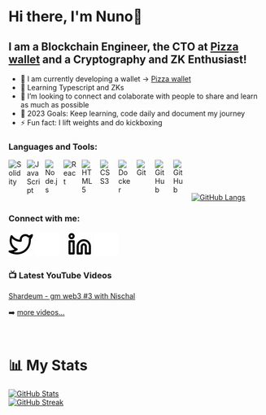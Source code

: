 # Hi there, I'm Nuno👋

## I am a Blockchain Engineer, the CTO at [Pizza wallet](https://github.com/Pizza-Wallet-Development-team) and a Cryptography and ZK Enthusiast!

- 🔭 I am currently developing a wallet -> [Pizza wallet](https://github.com/Pizza-Wallet-Development-team/pizza-wallet)
- 🌱 Learning Typescript and ZKs 
- 👯 I’m looking to connect and colaborate with people to share and learn as much as possible
- 🥅 2023 Goals: Keep learning, code daily and document my journey
- ⚡ Fun fact: I lift weights and do kickboxing

### Languages and Tools:

[<img align="left" alt="Solidity" width="26px" src="https://cdn.jsdelivr.net/gh/devicons/devicon/icons/solidity/solidity-plain.svg" style="padding-right:10px;" />][youtube]
[<img align="left" alt="JavaScript" width="26px" src="https://cdn.jsdelivr.net/gh/devicons/devicon/icons/javascript/javascript-original.svg" style="padding-right:10px;" />][youtube]
[<img align="left" alt="Node.js" width="26px" src="https://cdn.jsdelivr.net/gh/devicons/devicon/icons/nodejs/nodejs-original.svg" style="padding-right:10px;" />][youtube]
[<img align="left" alt="React" width="26px" src="https://cdn.jsdelivr.net/gh/devicons/devicon/icons/react/react-original.svg" style="padding-right:10px;" />][youtube]
[<img align="left" alt="HTML5" width="26px" src="https://cdn.jsdelivr.net/gh/devicons/devicon/icons/html5/html5-original.svg" style="padding-right:10px;" />][youtube]
[<img align="left" alt="CSS3" width="26px" src="https://cdn.jsdelivr.net/gh/devicons/devicon/icons/css3/css3-original.svg" style="padding-right:10px;" />][youtube]
[<img align="left" alt="Docker" width="26px" src="https://cdn.jsdelivr.net/gh/devicons/devicon/icons/docker/docker-plain.svg" style="padding-right:10px;" />][youtube]
[<img align="left" alt="Git" width="26px" src="https://cdn.jsdelivr.net/gh/devicons/devicon/icons/git/git-original.svg" style="padding-right:10px;" />][youtube]
[<img align="left" alt="GitHub" width="26px" src="https://user-images.githubusercontent.com/3369400/139447912-e0f43f33-6d9f-45f8-be46-2df5bbc91289.png" style="padding-right:10px;" />][github-dark]
[<img align="left" alt="GitHub" width="26px" src="https://user-images.githubusercontent.com/3369400/139448065-39a229ba-4b06-434b-bc67-616e2ed80c8f.png" style="padding-right:10px;" />][github-light]

<br />
<br />
<br />

[![GitHub Langs](https://github-readme-stats.vercel.app/api/top-langs/?username=nunocgoncalves&theme=algolia)](https://github.com/nunocgoncalves)

### Connect with me:
[![website](./img/twitter-light.svg)](https://twitter.com/nunomiguelcg#gh-light-mode-only)
[![website](./img/twitter-dark.svg)](https://twitter.com/nunomiguelcg#gh-dark-mode-only)
&nbsp;&nbsp;
[![website](./img/linkedin-light.svg)](https://linkedin.com/in/nunomgoncalves#gh-light-mode-only)
[![website](./img/linkedin-dark.svg)](https://linkedin.com/in/nunomgoncalves#gh-dark-mode-only)
&nbsp;&nbsp;

### 📺 Latest YouTube Videos

<!--YOUTUBE:START - Don't forget to comment-->
[Shardeum - gm web3 #3 with Nischal](https://www.youtube.com/watch?v=cuU2JKz25m8&t)
<!--YOUTUBE:END - Don't forget to comment-->

➡️ [more videos...](https://www.youtube.com/channel/UCroQv9R2NsVkCp5WP-iZg1Q)

<br />

# 📊 My Stats

[![GitHub Stats](https://github-readme-stats.vercel.app/api?username=nunocgoncalves&show_icons=true&count_private=true&theme=algolia&hide=stars)](https://github.com/nunocgoncalves)
<br />
[![GitHub Streak](https://github-readme-streak-stats.herokuapp.com/?user=nunocgoncalves&theme=algolia)](https://github.com/nunocgoncalves)
  
[github-dark]: https://github.com/nunocgoncalves#gh-dark-mode-only
[github-light]: https://github.com/nunocgoncalves#gh-light-mode-only
[twitter]: https://twitter.com/nunomiguelcg
[youtube]: https://www.youtube.com/channel/UCroQv9R2NsVkCp5WP-iZg1Q
[instagram]: https://instagram.com/nunomiguelcg
[linkedin]: https://linkedin.com/in/nunomgoncalves
